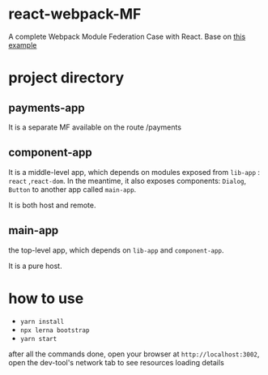 # react-webpack-MF

A complete Webpack Module Federation Case with React. Base on [this example](https://github.com/module-federation/module-federation-examples/tree/master/complete-react-case)

# project directory

## payments-app

It is a separate MF available on the route /payments

## component-app

It is a middle-level app, which depends on modules exposed from `lib-app` : `react` ,`react-dom`. In the meantime, it also exposes components: `Dialog`, `Button` to another app called `main-app`.

It is both host and remote.

## main-app

the top-level app, which depends on `lib-app` and `component-app`.

It is a pure host.

# how to use

- `yarn install`
- `npx lerna bootstrap`
- `yarn start`

after all the commands done, open your browser at `http://localhost:3002`, open the dev-tool's network tab to see resources loading details
